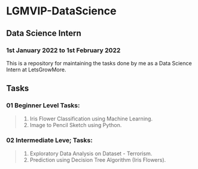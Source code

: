 # LGMVIP-DataScience
## Data Science Intern
### 1st January 2022 to 1st February 2022

This is a repository for maintaining the tasks done by me as a Data Science Intern at LetsGrowMore.

## Tasks
### 01 Beginner Level Tasks:
> 1. Iris Flower Classification using Machine Learning.
> 2. Image to Pencil Sketch using Python.
### 02 Intermediate Leve; Tasks:
> 1. Exploratory Data Analysis on Dataset - Terrorism.
> 2. Prediction using Decision Tree Algorithm (Iris Flowers).

